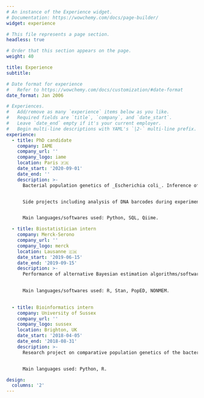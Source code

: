 ```yaml
---
# An instance of the Experience widget.
# Documentation: https://wowchemy.com/docs/page-builder/
widget: experience

# This file represents a page section.
headless: true

# Order that this section appears on the page.
weight: 40

title: Experience
subtitle:

# Date format for experience
#   Refer to https://wowchemy.com/docs/customization/#date-format
date_format: Jan 2006

# Experiences.
#   Add/remove as many `experience` items below as you like.
#   Required fields are `title`, `company`, and `date_start`.
#   Leave `date_end` empty if it's your current employer.
#   Begin multi-line descriptions with YAML's `|2-` multi-line prefix.
experience:
  - title: PhD candidate
    company: IAME
    company_url: ''
    company_logo: iame
    location: Paris 🇫🇷
    date_start: '2020-09-01'
    date_end: ''
    description: >-
      Bacterial population genetics of _Escherichia coli_. Inference of mutation effect and epistatic interactions between mutations using Direct-Coupling Analysis. Organisation of 60,000 _Escherichia coli_ strains into a database.


      Side projects including analysis of DNA barcodes during experimental evolution using a bayesian statistical framework, microbiota 16S metagenomics analyses. 


      Main languages/softwares used: Python, SQL, Qiime.

  - title: Biostatistician intern
    company: Merck-Serono
    company_url: ''
    company_logo: merck
    location: Lausanne 🇨🇭
    date_start: '2019-06-15'
    date_end: '2019-09-15'
    description: >-
      Performance of alternative Bayesian estimation algorithms/softwares in Pharmacokinetics/Pharmacodynamic non-linear mixed effect models. Investigated the use of Hamiltonian Monte Carlo simulations in PKPD modelling. Compared performances with standard approaches. Investigated optimal design of clinical trials.

      
      Main languages/softwares used: R, Stan, PopED, NONMEM.
                

  - title: Bioinformatics intern
    company: University of Sussex
    company_url: ''
    company_logo: sussex
    location: Brighton, UK
    date_start: '2018-04-05'
    date_end: '2018-08-31'
    description: >-
      Research project on comparative population genetics of the bacterial species _Neisseria meningitidis_ and _Neisseria gonorrhoeae_, under the supervision of Pr. Adam Eyre-Walker.  Re-implemented standard population genetics tests (Tajima’s D, Πn, Πs,...) and inferred recombination events.


      Main languages used: Python, R.

design:
  columns: '2'
---
```

